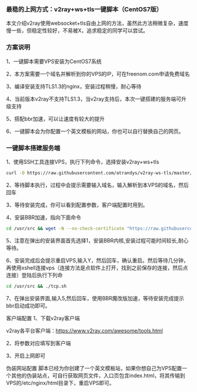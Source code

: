 ### 最稳的上网方式：v2ray+ws+tls一键脚本（CentOS7版）

本文介绍v2ray使用websocket+tls自由上网的方法，虽然此方法稍微复杂，速度慢一些，但稳定性较好，不易被X，追求稳定的同学可以尝试。

### 方案说明
1、一键脚本需要VPS安装为CentOS7系统

2、本方案需要一个域名并解析到你的VPS的IP，可在freenom.com申请免费域名

3、编译安装支持TLS1.3的nginx，安装过程稍慢，耐心等待

4、当前版本v2ray不支持TLS1.3，当v2ray支持后，本次一键搭建的服务端可升级支持

5、搭配bbr加速，可以让速度有较大的提升

6、一键脚本会为你配置一个英文模板的网站，你也可以自行替换自己的网页。

### 一键脚本搭建服务端
1、使用SSH工具连接VPS，执行下列命令，选择安装v2ray+ws+tls
```bash
curl -O https://raw.githubusercontent.com/atrandys/v2ray-ws-tls/master/v2ray_ws_tls.sh && chmod +x v2ray_ws_tls.sh && ./v2ray_ws_tls.sh
```
2、等待脚本执行，过程中会提示需要输入域名，输入解析到本VPS的域名，然后回车

3、等待安装完成，你可以看到配置参数，客户端配置时用到。

4、安装BBR加速，指向下面命令
```bash
cd /usr/src && wget -N --no-check-certificate "https://raw.githubusercontent.com/chiakge/Linux-NetSpeed/master/tcp.sh" && chmod +x tcp.sh && ./tcp.sh
```
5、注意在弹出的安装界面首先选择1，安装BBR内核,安装过程可能时间较长,耐心等待。

6、安装完成后会提示重启VPS,输入Y，然后回车，确认重启。然后等待几分钟，再使用xshell连接vps（连接方法是点软件上打开，找到之前保存的连接，然后点连接）登陆后执行下列命
```bash
cd /usr/src && ./tcp.sh
```
7、在弹出安装界面,输入5,然后回车，使用BBR魔改版加速，等待安装完成提示bbr启动成功即可。

客户端配置
1、下载v2ray客户端

v2ray各平台客户端：https://www.v2ray.com/awesome/tools.html

2、将参数对应填写到客户端

3、开启上网即可

伪装网站配置
脚本已经为你创建了一个英文模板站，如果你想自己为VPS配置一个其他的伪装站点，可自行获取网页文件，入口页包含index.html，将其传输到VPS的/etc/nginx/html目录下，重启VPS即可。